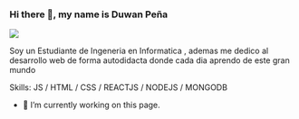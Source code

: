 ### Hi there 👋, my name is Duwan Peña
![](https://arturssmirnovs.github.io/github-profile-readme-generator/images/banner.png)

Soy un Estudiante de Ingeneria en Informatica , ademas me dedico al desarrollo web de forma autodidacta donde cada dia aprendo de este gran mundo

Skills:   JS / HTML / CSS / REACTJS / NODEJS / MONGODB

- 🔭 I’m currently working on this page. 

